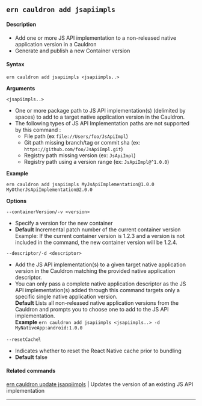 ## `ern cauldron add jsapiimpls`

#### Description

* Add one or more JS API implementation to a non-released native application version in a Cauldron  
* Generate and publish a new Container version  

#### Syntax

`ern cauldron add jsapiimpls <jsapiimpls..>`  

**Arguments**

`<jsapiimpls..>`

* One or more package path to JS API implementation(s) (delimited by spaces) to add to a target native application version in the Cauldron.
* The following types of JS API Implementation paths are not supported by this command :
  - File path (ex `file://Users/foo/JsApiImpl`)
  - Git path missing branch/tag or commit sha (ex: `https://github.com/foo/JsApiImpl.git`)
  - Registry path missing version (ex: `JsApiImpl`)
  - Registry path using a version range (ex: `JsApiImpl@^1.0.0`)

**Example**  

`ern cauldron add jsapiimpls MyJsApiImplementation@1.0.0 MyOtherJsApiImplementation@2.0.0`

**Options**  

`--containerVersion/-v <version>`

* Specify a version for the new container  
* **Default**  Incremental patch number of the current container version  
Example: If the current container version is 1.2.3 and a version is not included in the command, the new container version will be 1.2.4.  

`--descriptor/-d <descriptor>`

* Add the JS API implementation(s) to a given target native application version in the Cauldron matching the provided native application descriptor.  
* You can only pass a complete native application descriptor as the JS API implementation(s) added through this command targets only a specific single native application version.  
**Default**  Lists all non-released native application versions from the Cauldron and  prompts you to choose one to add to the JS API implementation.  
**Example** `ern cauldron add jsapiimpls <jsapiimpls..> -d MyNativeApp:android:1.0.0`  

`--resetCache`\

* Indicates whether to reset the React Native cache prior to bundling
* **Default** false

#### Related commands

[ern cauldron update jsappiimpls] | Updates the version of an existing JS API implementation

_________
[ern cauldron update jsappiimpls]: ../update/jsappiimpls.md

